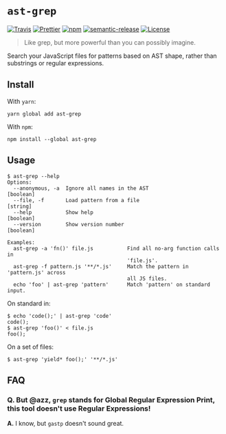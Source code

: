# `ast-grep`

[![Travis](https://img.shields.io/travis/azz/ast-grep.svg?style=flat-square)](https://travis-ci.org/azz/ast-grep)
[![Prettier](https://img.shields.io/badge/code_style-prettier-ff69b4.svg?style=flat-square)](https://github.com/prettier/prettier)
[![npm](https://img.shields.io/npm/v/ast-grep.svg?style=flat-square)](https://npmjs.org/ast-grep)
[![semantic-release](https://img.shields.io/badge/%20%20%F0%9F%93%A6%F0%9F%9A%80-semantic--release-e10079.svg?style=flat-square)](https://github.com/semantic-release/semantic-release)
[![License](https://img.shields.io/badge/license-MIT-blue.svg?style=flat-square)](LICENSE)

> Like grep, but more powerful than you can possibly imagine.

Search your JavaScript files for patterns based on AST shape, rather than substrings or regular expressions.

## Install

With `yarn`:

```shellsession
yarn global add ast-grep
```

With `npm`:

```shellsession
npm install --global ast-grep
```

## Usage

```shellsession
$ ast-grep --help
Options:
  --anonymous, -a  Ignore all names in the AST                         [boolean]
  --file, -f       Load pattern from a file                             [string]
  --help           Show help                                           [boolean]
  --version        Show version number                                 [boolean]

Examples:
  ast-grep -a 'fn()' file.js           Find all no-arg function calls in
                                       'file.js'.
  ast-grep -f pattern.js '**/*.js'     Match the pattern in 'pattern.js' across
                                       all JS files.
  echo 'foo' | ast-grep 'pattern'      Match 'pattern' on standard input.
```

On standard in:

```shellsession
$ echo 'code();' | ast-grep 'code'
code();
$ ast-grep 'foo()' < file.js
foo();
```

On a set of files:

```shellsession
$ ast-grep 'yield* foo();' '**/*.js'
```

## FAQ

### Q. But @azz, `grep` stands for Global Regular Expression Print, this tool doesn't use Regular Expressions!

**A.** I know, but `gastp` doesn't sound great.
